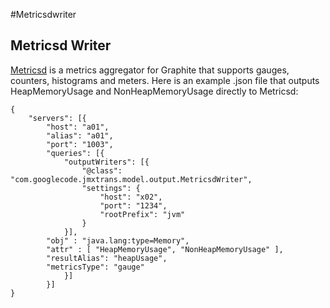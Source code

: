 #Metricsdwriter

## Metricsd Writer

[Metricsd](https://github.com/mojodna/metricsd) is a metrics aggregator for Graphite that supports gauges, counters, histograms and meters.
Here is an example .json file that outputs HeapMemoryUsage and NonHeapMemoryUsage directly to Metricsd:

```
{
	"servers": [{
		"host": "a01",
		"alias": "a01",
		"port": "1003",					
		"queries": [{
			"outputWriters": [{
				"@class": "com.googlecode.jmxtrans.model.output.MetricsdWriter",
				"settings": {
					"host": "x02",
					"port": "1234",
					"rootPrefix": "jvm"
				}
			}],
		"obj" : "java.lang:type=Memory",
		"attr" : [ "HeapMemoryUsage", "NonHeapMemoryUsage" ],
		"resultAlias": "heapUsage",
		"metricsType": "gauge"
	        }]
        }]
}
```
